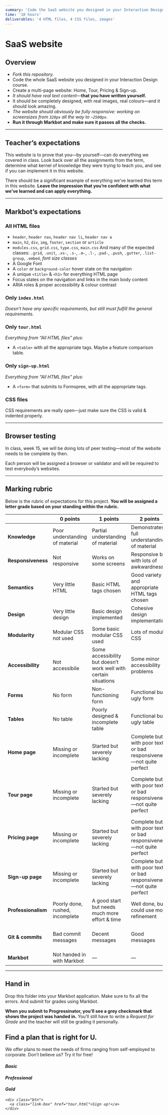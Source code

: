 ```yaml
---
summary: 'Code the SaaS website you designed in your Interaction Design course.'
time: '10 hours'
deliverables: '4 HTML files, 4 CSS files, images'
---
```


# SaaS website

## Overview

- *Fork this repository.*
- Code the whole SaaS website you designed in your Interaction Design course.
- Create a multi-page website: Home, Tour, Pricing & Sign-up.
- *It should have real text content*—**that you have written yourself.**
- It should be completely designed, with real images, real colours—and it should look amazing.
- *The website should obviously be fully responsive: working on screensizes from `320px` all the way to `~2500px`.*
- **Run it through Markbot and make sure it passes all the checks.**

---

## Teacher’s expectations

This website is to prove that you—by yourself—can do everything we covered in class. Look back over all the assignments from the term, determine what kernel of knowledge they were trying to teach you, and see if you can implement it in this website.

There should be a significant example of everything we’ve learned this term in this website. **Leave the impression that you’re confident with what we’ve learned and can apply everything.**

---

## Markbot’s expectations

### All HTML files

- `header`, `header nav`, `header nav li`, `header nav a`
- `main`, `h2`, `div`, `img`, `footer`, `section` or `article`
- `modules.css`, `grid.css`, `type.css`, `main.css`
  And many of the expected classes: `.grid`, `.unit`, `.xs-`, `.s-`, `.m-`, `.l-`, `.pad-`, `.push`, `.gutter`, `.list-group`, `.embed`, *font size classes*
- A Google Font
- A `color` or `background-color` hover state on the navigation
- A unique `<title>` & `<h1>` for everything HTML page
- Focus states on the navigation and links in the main body content
- ARIA roles & proper accessibility & colour contrast

### Only `index.html`

*Doesn’t have any specific requirements, but still must fulfill the general requirements.*

### Only `tour.html`

*Everything from “All HTML files” plus:*

- A `<table>` with all the appropriate tags.
  Maybe a feature comparison table.

### Only `sign-up.html`

*Everything from “All HTML files” plus:*

- A `<form>` that submits to Formspree, with all the appropriate tags.



### CSS files

CSS requirements are really open—just make sure the CSS is valid & indented properly.

---

## Browser testing

In class, week 15, we will be doing lots of peer testing—most of the website needs to be complete by then.

Each person will be assigned a browser or validator and will be required to test everybody’s websites.

---

## Marking rubric

Below is the rubric of expectations for this project. **You will be assigned a letter grade based on your standing within the rubric.**

| | 0 points | 1 points | 2 points | 3 points |
| --- | --- | --- | --- | --- |
| **Knowledge** | Poor understanding of material | Partial understanding of material | Demonstrates full understanding of material | Demonstrates excellent understanding of material |
| **Responsiveness** | Not responsive | Works on some screens | Responsive but with lots of awkwardness | Looks great on all screen sizes |
| **Semantics** | Very little HTML | Basic HTML tags chosen | Good variety and appropriate HTML tags chosen | Excellent demonstration of HTML tags and correct use |
| **Design** | Very little design | Basic design implemented | Cohesive design implementation | Excellent design implementation |
| **Modularity** | Modular CSS not used | Some basic modular CSS used | Lots of modular CSS | Modular CSS used to its full potential |
| **Accessibility** | Not accessibile | Some accessibility but doesn’t work well with certain situations | Some minor accessibility problems | Works really well under all the standard accessibility tests |
| **Forms** | No form | Non-functioning form | Functional but ugly form | Good looking and functional form |
| **Tables** | No table | Poorly designed & incomplete table | Functional but ugly table | Good looking & functional table |
| **Home page** | Missing or incomplete | Started but severely lacking | Complete but with poor text or bad responsiveness—not quite perfect | Complete, amazing content, responsive, designed well—amazing |
| **Tour page** | Missing or incomplete | Started but severely lacking | Complete but with poor text or bad responsiveness—not quite perfect | Complete, amazing content, responsive, good use of tables—fantastic |
| **Pricing page** | Missing or incomplete | Started but severely lacking | Complete but with poor text or bad responsiveness—not quite perfect | Complete, amazing content, responsive, logical—super |
| **Sign-up page** | Missing or incomplete | Started but severely lacking | Complete but with poor text or bad responsiveness—not quite perfect | Complete, responsive, well-designed form—awesome |
| **Professionalism** | Poorly done, rushed, incomplete | A good start but needs much more effort & time | Well done, but could use more refinement | I would steal this and use it myself |
| **Git & commits** | Bad commit messages | Decent messages | Good messages | Excellent and descriptive commit messages |
| **Markbot** | Not handed in with Markbot | — | — | Handed in with Markbot |

---

## Hand in

Drop this folder into your Markbot application. Make sure to fix all the errors. And submit for grades using Markbot.

**When you submit to Progressinator, you’ll see a grey checkmark that shows the project was handed in.** You’ll still have to write a *Request for Grade* and the teacher will still be grading it personally.




<section>
  <h2>Find a plan that is right for U.</h2>
  <p>We offer plans to meet the needs of firms ranging from self-employed to corporate. Don’t believe us? Try it for free!</p>

  <i><h4>Basic</h4>
  <i><h4>Professional</h4>
  <i><h4>Gold</h4>

    <div class="btn">
      <a class="link-box" href="tour.html">Sign up!</a>
    </div>

</section>

